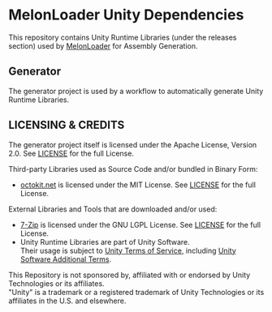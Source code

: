 # MelonLoader Unity Dependencies

This repository contains Unity Runtime Libraries (under the releases section) used by [MelonLoader](https://github.com/LavaGang/MelonLoader) for Assembly Generation.

## Generator

The generator project is used by a workflow to automatically generate Unity Runtime Libraries.

## LICENSING & CREDITS

The generator project itself is licensed under the Apache License, Version 2.0. See [LICENSE](https://github.com/LavaGang/MelonLoader.UnityDependencies/blob/main/Generator/LICENSE.md) for the full License.

Third-party Libraries used as Source Code and/or bundled in Binary Form:

- [octokit.net](https://github.com/octokit/octokit.net) is licensed under the MIT License. See [LICENSE](https://github.com/octokit/octokit.net/blob/main/LICENSE.txt) for the full License.

External Libraries and Tools that are downloaded and/or used:

- [7-Zip](https://www.7-zip.org/) is licensed under the GNU LGPL License. See [LICENSE](https://www.7-zip.org/license.txt) for the full License.
- Unity Runtime Libraries are part of Unity Software.  
Their usage is subject to [Unity Terms of Service](https://unity3d.com/legal/terms-of-service), including [Unity Software Additional Terms](https://unity3d.com/legal/terms-of-service/software).

This Repository is not sponsored by, affiliated with or endorsed by Unity Technologies or its affiliates.  
"Unity" is a trademark or a registered trademark of Unity Technologies or its affiliates in the U.S. and elsewhere.
